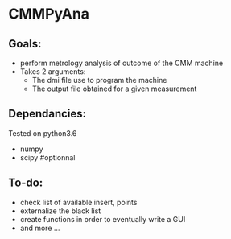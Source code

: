 # CMMPyAna

## Goals:
  - perform metrology analysis of outcome of the CMM machine
  - Takes 2 arguments:
     - The dmi file use to program the machine
     - The output file obtained for a given measurement

## Dependancies:
  Tested on python3.6
  - numpy
  - scipy #optionnal

## To-do:
  - check list of available insert, points
  - externalize the black list
  - create functions in order to eventually write a GUI
  - and more ...



